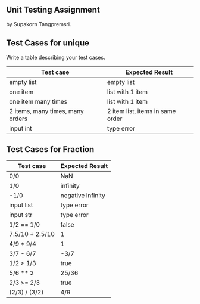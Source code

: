 ## Unit Testing Assignment

by Supakorn Tangpremsri.


## Test Cases for unique

Write a table describing your test cases.

| Test case              |  Expected Result    |
|------------------------|---------------------|
| empty list             |  empty list         |
| one item               |  list with 1 item   |
| one item many times    |  list with 1 item   |
| 2 items, many times, many orders | 2 item list, items in same order  |
| input int              |  type error         |


## Test Cases for Fraction

| Test case              |  Expected Result    |
|------------------------|---------------------|
| 0/0                    |  NaN                |
| 1/0                    |  infinity           |
| -1/0                   |  negative infinity  |
| input list             |  type error         |
| input str              |  type error         |
| 1/2 == 1/0             |  false              |
|7.5/10 + 2.5/10         |  1                  |
|4/9 * 9/4               |  1                  |
|3/7 - 6/7               |  -3/7               |
|1/2 > 1/3               |  true               |
|5/6 ** 2                |  25/36              |
|2/3 >= 2/3              |  true               | 
|(2/3) / (3/2)           |  4/9                |
